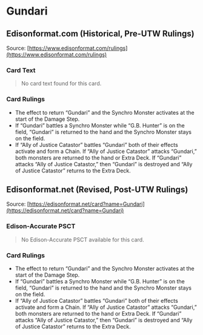 # Gundari

## Edisonformat.com (Historical, Pre-UTW Rulings)

Source: [https://www.edisonformat.com/rulings](https://www.edisonformat.com/rulings)

### Card Text

> No card text found for this card.

### Card Rulings

*   The effect to return “Gundari” and the Synchro Monster activates at the start of the Damage Step.
*   If “Gundari” battles a Synchro Monster while “G.B. Hunter” is on the field, “Gundari” is returned to the hand and the Synchro Monster stays on the field.
*   If “Ally of Justice Catastor” battles “Gundari” both of their effects activate and form a Chain. If “Ally of Justice Catastor” attacks “Gundari,” both monsters are returned to the hand or Extra Deck. If “Gundari” attacks “Ally of Justice Catastor,” then “Gundari” is destroyed and “Ally of Justice Catastor” returns to the Extra Deck.

## Edisonformat.net (Revised, Post-UTW Rulings)

Source: [https://edisonformat.net/card?name=Gundari](https://edisonformat.net/card?name=Gundari)

### Edison-Accurate PSCT

> No Edison-Accurate PSCT available for this card.

### Card Rulings

*   The effect to return “Gundari” and the Synchro Monster activates at the start of the Damage Step.
*   If “Gundari” battles a Synchro Monster while “G.B. Hunter” is on the field, “Gundari” is returned to the hand and the Synchro Monster stays on the field.
*   If “Ally of Justice Catastor” battles “Gundari” both of their effects activate and form a Chain. If “Ally of Justice Catastor” attacks “Gundari,” both monsters are returned to the hand or Extra Deck. If “Gundari” attacks “Ally of Justice Catastor,” then “Gundari” is destroyed and “Ally of Justice Catastor” returns to the Extra Deck.
            